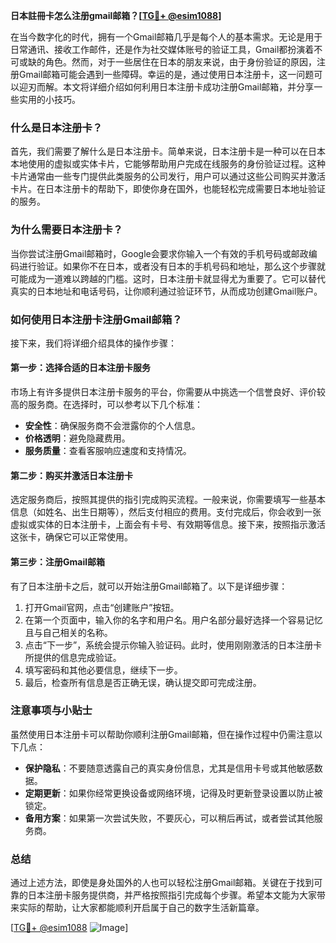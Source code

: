 **日本註冊卡怎么注册gmail邮箱？[[TG💪+ @esim1088](https://t.me/s/esim1088)]**

在当今数字化的时代，拥有一个Gmail邮箱几乎是每个人的基本需求。无论是用于日常通讯、接收工作邮件，还是作为社交媒体账号的验证工具，Gmail都扮演着不可或缺的角色。然而，对于一些居住在日本的朋友来说，由于身份验证的原因，注册Gmail邮箱可能会遇到一些障碍。幸运的是，通过使用日本注册卡，这一问题可以迎刃而解。本文将详细介绍如何利用日本注册卡成功注册Gmail邮箱，并分享一些实用的小技巧。

### 什么是日本注册卡？

首先，我们需要了解什么是日本注册卡。简单来说，日本注册卡是一种可以在日本本地使用的虚拟或实体卡片，它能够帮助用户完成在线服务的身份验证过程。这种卡片通常由一些专门提供此类服务的公司发行，用户可以通过这些公司购买并激活卡片。在日本注册卡的帮助下，即使你身在国外，也能轻松完成需要日本地址验证的服务。

### 为什么需要日本注册卡？

当你尝试注册Gmail邮箱时，Google会要求你输入一个有效的手机号码或邮政编码进行验证。如果你不在日本，或者没有日本的手机号码和地址，那么这个步骤就可能成为一道难以跨越的门槛。这时，日本注册卡就显得尤为重要了。它可以替代真实的日本地址和电话号码，让你顺利通过验证环节，从而成功创建Gmail账户。

### 如何使用日本注册卡注册Gmail邮箱？

接下来，我们将详细介绍具体的操作步骤：

#### 第一步：选择合适的日本注册卡服务

市场上有许多提供日本注册卡服务的平台，你需要从中挑选一个信誉良好、评价较高的服务商。在选择时，可以参考以下几个标准：
- **安全性**：确保服务商不会泄露你的个人信息。
- **价格透明**：避免隐藏费用。
- **服务质量**：查看客服响应速度和支持情况。

#### 第二步：购买并激活日本注册卡

选定服务商后，按照其提供的指引完成购买流程。一般来说，你需要填写一些基本信息（如姓名、出生日期等），然后支付相应的费用。支付完成后，你会收到一张虚拟或实体的日本注册卡，上面会有卡号、有效期等信息。接下来，按照指示激活这张卡，确保它可以正常使用。

#### 第三步：注册Gmail邮箱

有了日本注册卡之后，就可以开始注册Gmail邮箱了。以下是详细步骤：
1. 打开Gmail官网，点击“创建账户”按钮。
2. 在第一个页面中，输入你的名字和用户名。用户名部分最好选择一个容易记忆且与自己相关的名称。
3. 点击“下一步”，系统会提示你输入验证码。此时，使用刚刚激活的日本注册卡所提供的信息完成验证。
4. 填写密码和其他必要信息，继续下一步。
5. 最后，检查所有信息是否正确无误，确认提交即可完成注册。

### 注意事项与小贴士

虽然使用日本注册卡可以帮助你顺利注册Gmail邮箱，但在操作过程中仍需注意以下几点：
- **保护隐私**：不要随意透露自己的真实身份信息，尤其是信用卡号或其他敏感数据。
- **定期更新**：如果你经常更换设备或网络环境，记得及时更新登录设置以防止被锁定。
- **备用方案**：如果第一次尝试失败，不要灰心，可以稍后再试，或者尝试其他服务商。

### 总结

通过上述方法，即使是身处国外的人也可以轻松注册Gmail邮箱。关键在于找到可靠的日本注册卡服务提供商，并严格按照指引完成每个步骤。希望本文能为大家带来实际的帮助，让大家都能顺利开启属于自己的数字生活新篇章。

[[TG💪+ @esim1088](https://t.me/s/esim1088) ![Image](https://i.postimg.cc/4NQfJmqS/Snipaste-2025-05-13-00-14-12.png)]